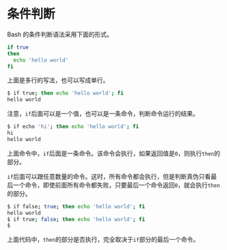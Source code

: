# 条件判断

Bash 的条件判断语法采用下面的形式。

```bash
if true
then
  echo 'hello world'
fi
```

上面是多行的写法，也可以写成单行。

```bash
$ if true; then echo 'hello world'; fi
hello world
```

注意，`if`后面可以是一个值，也可以是一条命令，判断命令运行的结果。

```bash
$ if echo 'hi'; then echo 'hello world'; fi
hi
hello world
```

上面命令中，`if`后面是一条命令。该命令会执行，如果返回值是`0`，则执行`then`的部分。

`if`后面可以跟任意数量的命令。这时，所有命令都会执行，但是判断真伪只看最后一个命令，即使前面所有命令都失败，只要最后一个命令返回`0`，就会执行`then`的部分。

```bash
$ if false; true; then echo 'hello world'; fi
hello world
$ if true; false; then echo 'hello world'; fi
$
```

上面代码中，`then`的部分是否执行，完全取决于`if`部分的最后一个命令。
